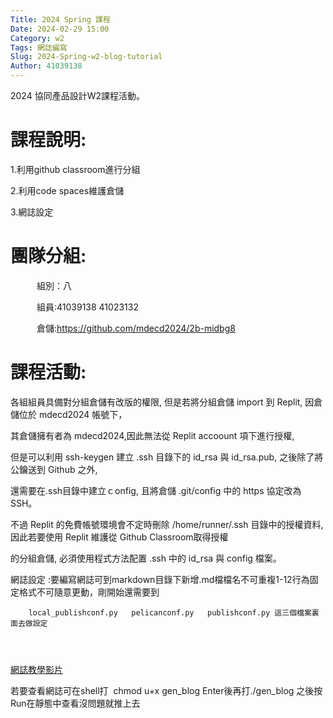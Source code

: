 ```yaml
---
Title: 2024 Spring 課程
Date: 2024-02-29 15:00
Category: w2
Tags: 網誌編寫
Slug: 2024-Spring-w2-blog-tutorial
Author: 41039138
---
```


2024 協同產品設計W2課程活動。

<style>
.week1 {
    background-image: url('path/images/1.jpg');
}
</style>

<div class="week1">
<!-- W2 首頁的內容 -->
</div>

<!-- PELICAN_END_SUMMARY -->




# 課程說明:
  1.利用github classroom進行分組
        
  2.利用code spaces維護倉儲

  3.網誌設定


# 團隊分組:
　　　組別：八
   
　　　組員:41039138 41023132
    
　　　倉儲:https://github.com/mdecd2024/2b-midbg8



        

# 課程活動:
 
各組組員具備對分組倉儲有改版的權限, 但是若將分組倉儲 import 到 Replit, 因倉儲位於 mdecd2024 帳號下，

其倉儲擁有者為 mdecd2024,因此無法從 Replit accoount 項下進行授權, 

但是可以利用 ssh-keygen 建立 .ssh 目錄下的 id_rsa 與 id_rsa.pub, 之後除了將公鑰送到 Github 之外, 

還需要在.ssh目錄中建立ｃonfig, 且將倉儲 .git/config 中的 https 協定改為 SSH。

不過 Replit 的免費帳號環境會不定時刪除 /home/runner/.ssh 目錄中的授權資料,因此若要使用 Replit 維護從 Github Classroom取得授權

的分組倉儲, 必須使用程式方法配置 .ssh 中的 id_rsa 與 config 檔案。

網誌設定 :要編寫網誌可到markdown目錄下新增.md檔檔名不可重複1-12行為固定格式不可隨意更動，剛開始還需要到
        
        local_publishconf.py   pelicanconf.py   publishconf.py 這三個檔案裏面去做設定


                  
   [網誌教學影片](https://nfuedu-my.sharepoint.com/personal/yen_nfu_edu_tw/_layouts/15/stream.aspx?id=%2Fpersonal%2Fyen%5Fnfu%5Fedu%5Ftw%2FDocuments%2F2024%2Fcd2024%2Fvideo%2Fcd2024%5F2a%5F1%5Fblog%5Fsetup%2Emp4&nav=eyJyZWZlcnJhbEluZm8iOnsicmVmZXJyYWxBcHAiOiJPbmVEcml2ZUZvckJ1c2luZXNzIiwicmVmZXJyYWxBcHBQbGF0Zm9ybSI6IldlYiIsInJlZmVycmFsTW9kZSI6InZpZXciLCJyZWZlcnJhbFZpZXciOiJNeUZpbGVzTGlua0NvcHkifX0&ga=1&referrer=StreamWebApp%2EWeb&referrerScenario=AddressBarCopied%2Eview)  

若要查看網誌可在shell打  chmod u+x gen_blog Enter後再打./gen_blog 之後按Run在靜態中查看沒問題就推上去 
